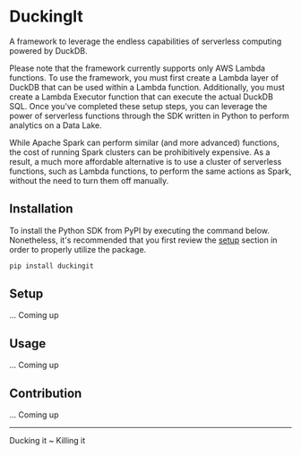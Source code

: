 # DuckingIt
A framework to leverage the endless capabilities of serverless computing powered by DuckDB.

Please note that the framework currently supports only AWS Lambda functions. To use the framework, you must first create a Lambda layer of DuckDB that can be used within a Lambda function. Additionally, you must create a Lambda Executor function that can execute the actual DuckDB SQL. Once you've completed these setup steps, you can leverage the power of serverless functions through the SDK written in Python to perform analytics on a Data Lake.

While Apache Spark can perform similar (and more advanced) functions, the cost of running Spark clusters can be prohibitively expensive. As a result, a much more affordable alternative is to use a cluster of serverless functions, such as Lambda functions, to perform the same actions as Spark, without the need to turn them off manually.

## Installation
To install the Python SDK from PyPI by executing the command below. Nonetheless, it's recommended that you first review the [setup](/README.md#setup) section in order to properly utilize the package.

```bash
pip install duckingit
```

## Setup
... Coming up

## Usage
... Coming up

## Contribution
... Coming up


___________________________________
Ducking it ~ Killing it
